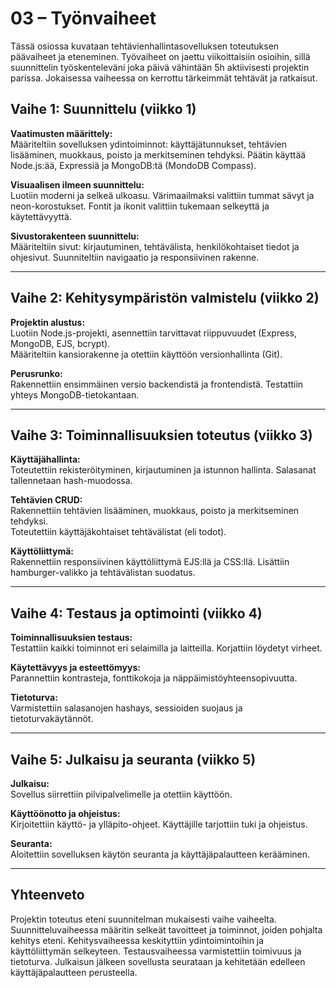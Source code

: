 # 03 – Työnvaiheet

Tässä osiossa kuvataan tehtävienhallintasovelluksen toteutuksen päävaiheet ja eteneminen. Työvaiheet on jaettu viikoittaisiin osioihin, sillä suunnittelin työskenteleväni joka päivä vähintään 5h aktiivisesti projektin parissa. Jokaisessa vaiheessa on kerrottu tärkeimmät tehtävät ja ratkaisut.

## Vaihe 1: Suunnittelu (viikko 1)

**Vaatimusten määrittely:**  
Määriteltiin sovelluksen ydintoiminnot: käyttäjätunnukset, tehtävien lisääminen, muokkaus, poisto ja merkitseminen tehdyksi. Päätin käyttää Node.js:ää, Expressiä ja MongoDB:tä (MondoDB Compass).

**Visuaalisen ilmeen suunnittelu:**  
Luotiin moderni ja selkeä ulkoasu. Värimaailmaksi valittiin tummat sävyt ja neon-korostukset. Fontit ja ikonit valittiin tukemaan selkeyttä ja käytettävyyttä.

**Sivustorakenteen suunnittelu:**  
Määriteltiin sivut: kirjautuminen, tehtävälista, henkilökohtaiset tiedot ja ohjesivut. Suunniteltiin navigaatio ja responsiivinen rakenne.

---

## Vaihe 2: Kehitysympäristön valmistelu (viikko 2)

**Projektin alustus:**  
Luotiin Node.js-projekti, asennettiin tarvittavat riippuvuudet (Express, MongoDB, EJS, bcrypt).  
Määriteltiin kansiorakenne ja otettiin käyttöön versionhallinta (Git).

**Perusrunko:**  
Rakennettiin ensimmäinen versio backendistä ja frontendistä. Testattiin yhteys MongoDB-tietokantaan.

---

## Vaihe 3: Toiminnallisuuksien toteutus (viikko 3)

**Käyttäjähallinta:**  
Toteutettiin rekisteröityminen, kirjautuminen ja istunnon hallinta. Salasanat tallennetaan hash-muodossa.

**Tehtävien CRUD:**  
Rakennettiin tehtävien lisääminen, muokkaus, poisto ja merkitseminen tehdyksi.  
Toteutettiin käyttäjäkohtaiset tehtävälistat (eli todot).

**Käyttöliittymä:**  
Rakennettiin responsiivinen käyttöliittymä EJS:llä ja CSS:llä. Lisättiin hamburger-valikko ja tehtävälistan suodatus.

---

## Vaihe 4: Testaus ja optimointi (viikko 4)

**Toiminnallisuuksien testaus:**  
Testattiin kaikki toiminnot eri selaimilla ja laitteilla. Korjattiin löydetyt virheet.

**Käytettävyys ja esteettömyys:**  
Parannettiin kontrasteja, fonttikokoja ja näppäimistöyhteensopivuutta.

**Tietoturva:**  
Varmistettiin salasanojen hashays, sessioiden suojaus ja tietoturvakäytännöt.

---

## Vaihe 5: Julkaisu ja seuranta (viikko 5)

**Julkaisu:**  
Sovellus siirrettiin pilvipalvelimelle ja otettiin käyttöön.

**Käyttöönotto ja ohjeistus:**  
Kirjoitettiin käyttö- ja ylläpito-ohjeet. Käyttäjille tarjottiin tuki ja ohjeistus.

**Seuranta:**  
Aloitettiin sovelluksen käytön seuranta ja käyttäjäpalautteen kerääminen.

---

## Yhteenveto

Projektin toteutus eteni suunnitelman mukaisesti vaihe vaiheelta. Suunnitteluvaiheessa määritin selkeät tavoitteet ja toiminnot, joiden pohjalta kehitys eteni. Kehitysvaiheessa keskityttiin ydintoimintoihin ja käyttöliittymän selkeyteen. Testausvaiheessa varmistettiin toimivuus ja tietoturva. Julkaisun jälkeen sovellusta seurataan ja kehitetään edelleen käyttäjäpalautteen perusteella.
